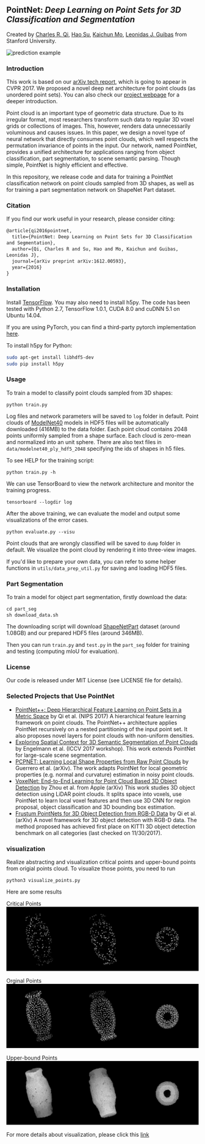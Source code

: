 ## PointNet: *Deep Learning on Point Sets for 3D Classification and Segmentation*
Created by <a href="http://charlesrqi.com" target="_blank">Charles R. Qi</a>, <a href="http://ai.stanford.edu/~haosu/" target="_blank">Hao Su</a>, <a href="http://cs.stanford.edu/~kaichun/" target="_blank">Kaichun Mo</a>, <a href="http://geometry.stanford.edu/member/guibas/" target="_blank">Leonidas J. Guibas</a> from Stanford University.

![prediction example](https://github.com/charlesq34/pointnet/blob/master/doc/teaser.png)

### Introduction
This work is based on our [arXiv tech report](https://arxiv.org/abs/1612.00593), which is going to appear in CVPR 2017. We proposed a novel deep net architecture for point clouds (as unordered point sets). You can also check our [project webpage](http://stanford.edu/~rqi/pointnet) for a deeper introduction.

Point cloud is an important type of geometric data structure. Due to its irregular format, most researchers transform such data to regular 3D voxel grids or collections of images. This, however, renders data unnecessarily voluminous and causes issues. In this paper, we design a novel type of neural network that directly consumes point clouds, which well respects the permutation invariance of points in the input.  Our network, named PointNet, provides a unified architecture for applications ranging from object classification, part segmentation, to scene semantic parsing. Though simple, PointNet is highly efficient and effective.

In this repository, we release code and data for training a PointNet classification network on point clouds sampled from 3D shapes, as well as for training a part segmentation network on ShapeNet Part dataset.

### Citation
If you find our work useful in your research, please consider citing:

	@article{qi2016pointnet,
	  title={PointNet: Deep Learning on Point Sets for 3D Classification and Segmentation},
	  author={Qi, Charles R and Su, Hao and Mo, Kaichun and Guibas, Leonidas J},
	  journal={arXiv preprint arXiv:1612.00593},
	  year={2016}
	}
   
### Installation

Install <a href="https://www.tensorflow.org/get_started/os_setup" target="_blank">TensorFlow</a>. You may also need to install h5py. The code has been tested with Python 2.7, TensorFlow 1.0.1, CUDA 8.0 and cuDNN 5.1 on Ubuntu 14.04.

If you are using PyTorch, you can find a third-party pytorch implementation <a href="https://github.com/fxia22/pointnet.pytorch" target="_blank">here</a>.

To install h5py for Python:
```bash
sudo apt-get install libhdf5-dev
sudo pip install h5py
```

### Usage
To train a model to classify point clouds sampled from 3D shapes:

    python train.py

Log files and network parameters will be saved to `log` folder in default. Point clouds of <a href="http://modelnet.cs.princeton.edu/" target="_blank">ModelNet40</a> models in HDF5 files will be automatically downloaded (416MB) to the data folder. Each point cloud contains 2048 points uniformly sampled from a shape surface. Each cloud is zero-mean and normalized into an unit sphere. There are also text files in `data/modelnet40_ply_hdf5_2048` specifying the ids of shapes in h5 files.

To see HELP for the training script:

    python train.py -h

We can use TensorBoard to view the network architecture and monitor the training progress.

    tensorboard --logdir log

After the above training, we can evaluate the model and output some visualizations of the error cases.

    python evaluate.py --visu

Point clouds that are wrongly classified will be saved to `dump` folder in default. We visualize the point cloud by rendering it into three-view images.

If you'd like to prepare your own data, you can refer to some helper functions in `utils/data_prep_util.py` for saving and loading HDF5 files.

### Part Segmentation
To train a model for object part segmentation, firstly download the data:

    cd part_seg
    sh download_data.sh

The downloading script will download <a href="http://web.stanford.edu/~ericyi/project_page/part_annotation/index.html" target="_blank">ShapeNetPart</a> dataset (around 1.08GB) and our prepared HDF5 files (around 346MB).

Then you can run `train.py` and `test.py` in the `part_seg` folder for training and testing (computing mIoU for evaluation).

### License
Our code is released under MIT License (see LICENSE file for details).

### Selected Projects that Use PointNet

* <a href="http://stanford.edu/~rqi/pointnet2/" target="_blank">PointNet++: Deep Hierarchical Feature Learning on Point Sets in a Metric Space</a> by Qi et al. (NIPS 2017) A hierarchical feature learning framework on point clouds. The PointNet++ architecture applies PointNet recursively on a nested partitioning of the input point set. It also proposes novel layers for point clouds with non-uniform densities.
* <a href="http://openaccess.thecvf.com/content_ICCV_2017_workshops/papers/w13/Engelmann_Exploring_Spatial_Context_ICCV_2017_paper.pdf" target="_blank">Exploring Spatial Context for 3D Semantic Segmentation of Point Clouds</a> by Engelmann et al. (ICCV 2017 workshop). This work extends PointNet for large-scale scene segmentation.
* <a href="https://arxiv.org/abs/1710.04954" target="_blank">PCPNET: Learning Local Shape Properties from Raw Point Clouds</a> by Guerrero et al. (arXiv). The work adapts PointNet for local geometric properties (e.g. normal and curvature) estimation in noisy point clouds.
* <a href="https://arxiv.org/abs/1711.06396" target="_blank">VoxelNet: End-to-End Learning for Point Cloud Based 3D Object Detection</a> by Zhou et al. from Apple (arXiv) This work studies 3D object detection using LiDAR point clouds. It splits space into voxels, use PointNet to learn local voxel features and then use 3D CNN for region proposal, object classification and 3D bounding box estimation.
* <a href="https://arxiv.org/abs/1711.08488" target="_blank">Frustum PointNets for 3D Object Detection from RGB-D Data</a> by Qi et al. (arXiv) A novel framework for 3D object detection with RGB-D data. The method proposed has achieved first place on KITTI 3D object detection benchmark on all categories (last checked on 11/30/2017).


### visualization
Realize abstracting and visualization critical points and upper-bound points from origial points cloud.
To visualize those points, you need to run 

	python3 visualize_points.py
Here are some results

Critical Points
![image](https://raw.githubusercontent.com/Wind-Wing/readme_images/master/pointnet_visualization/14_critical_points.jpg)

Orginal Points
![image](https://raw.githubusercontent.com/Wind-Wing/readme_images/master/pointnet_visualization/14_orgin_points.jpg)

Upper-bound Points
![image](https://raw.githubusercontent.com/Wind-Wing/readme_images/master/pointnet_visualization/14_upper_bound_points.jpg)

For more details about visualization, please click this [link](https://github.com/Wind-Wing/pointnet/blob/master/visualization_report.pdf)
